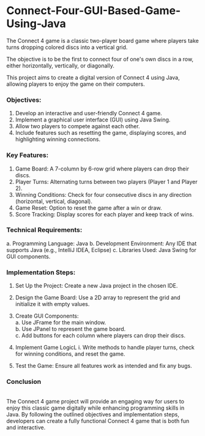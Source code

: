 # Connect-Four-GUI-Based-Game-Using-Java

The Connect 4 game is a classic two-player board game where players take turns dropping colored discs into a vertical grid.

The objective is to be the first to connect four of one's own discs in a row, either horizontally, vertically, or diagonally. 

This project aims to create a digital version of Connect 4 using Java, allowing players to enjoy the game on their computers.

<h3><b>Objectives: </h3></b>

1. Develop an interactive and user-friendly Connect 4 game.
2. Implement a graphical user interface (GUI) using Java Swing.
3. Allow two players to compete against each other.
4. Include features such as resetting the game, displaying scores, and highlighting winning connections.

<h3><b>Key Features:</b></h3>

1. Game Board: A 7-column by 6-row grid where players can drop their discs.
2. Player Turns: Alternating turns between two players (Player 1 and Player 2).
3. Winning Conditions: Check for four consecutive discs in any direction (horizontal, vertical, diagonal).
4. Game Reset: Option to reset the game after a win or draw.
5. Score Tracking: Display scores for each player and keep track of wins.

<h3><b>Technical Requirements:</b></h3>

a. Programming Language: Java
b. Development Environment: Any IDE that supports Java (e.g., IntelliJ IDEA, Eclipse)
c. Libraries Used: Java Swing for GUI components.

 <h3><b>Implementation Steps:</b></h3>

1. Set Up the Project: Create a new Java project in the chosen IDE.
2. Design the Game Board: Use a 2D array to represent the grid and initialize it with empty values.
3. Create GUI Components:
                        <br>a. Use JFrame for the main window.
                        <br>b. Use JPanel to represent the game board.
                        <br>c. Add buttons for each column where players can drop their discs.
4. Implement Game LogicL
   i. Write methods to handle player turns, check for winning conditions, and reset the game.

5. Test the Game: Ensure all features work as intended and fix any bugs.


<h3><b>Conclusion</b></h3>
<br>
The Connect 4 game project will provide an engaging way for users to enjoy this classic game digitally while enhancing programming skills in Java. By following the outlined objectives and implementation steps, developers can create a fully functional Connect 4 game that is both fun and interactive.

